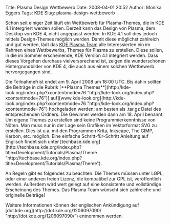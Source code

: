 Title: Plasma Design Wettbewerb
Date: 2008-04-01 20:52
Author: Monika Eggers
Tags: KDE
Slug: plasma-design-wettbewerb

Schon seit einiger Zeit läuft ein Wettbewerb für Plasma-Themes, die in
KDE 4.1 intergriert werden sollen. Derzeit kann das Design von Plasma,
dem Desktop von KDE 4, nicht angepasst werden. In KDE 4.1 soll dies
jedoch mittels Design-Themes möglich werden. Damit diese möglichst
zahlreich und gut werden, lädt das [KDE Plasma
Team](http://plasma.kde.org/ "http://plasma.kde.org/")
alle Interessierten ein im Rahmen eines Wettbewerbs, Themes für Plasma
zu erstellen. Diese sollen, in die im Sommer erscheinende, KDE Version
4.1 integriert werden. Dass dieses Vorgehen durchaus vielversprechend
ist, zeigen die wunderschönen Hintergrundbilder von KDE 4, die auch aus
einem solchen Wettbewerb hervorgegangen sind.

</p>
Die Teilnahmefrist endet am 9. April 2008 um 18:00 UTC. Bis dahin
sollten die Beiträge in die Rubrik [**Plasma
Themes**](http://kde-look.org/index.php?xcontentmode=76 "http://kde-look.org/index.php?xcontentmode=76")[ auf][www.kde-look.org](http://kde-look.org/index.php?xcontentmode=76 "http://kde-look.org/index.php?xcontentmode=76") hochgeladen werden; am besten als .tar.gz Datei des
entsprechenden Ordners. Die Gewinner werden dann am 18. April benannt.
Um eigene Themes zu erstellen sind keine Programmierkenntnisse von
Nöten. Man muss nur in der Lage sein Grafiken im Vektorformat SVG zu
erstellen. Dies ist u.a. mit den Programmen Krita, Inkscape, The GIMP,
Karbon, etc. möglich. Eine einfache Schritt-für-Schritt Anleitung auf
Englisch findet sich unter
[techbase.kde.org](http://techbase.kde.org/index.php?title=Development/Tutorials/Plasma/Theme "http://techbase.kde.org/index.php?title=Development/Tutorials/Plasma/Theme").

</p>
An Regeln gibt es folgendes zu beachten: Die Themes müssen unter LGPL,
oder einer anderen freien Lizenz, die kompatibel zur GPL ist,
veröffentlich werden. Außerdem wird wert gelegt auf eine konsistente und
vollständige Erscheinung des Themes. Das Plasma Team wünscht sich
zahlreiche und originelle Beiträge!

</p>
Weitere Informationen können der englischen Ankündigung auf
[dot.kde.org](http://dot.kde.org/1206097090/ "http://dot.kde.org/1206097090/") entnommen werden.

</p>
<!--break--><!--break--><!-- Saved in parser cache with key kubuntu_wiki:pcache:idhash:2580-0!1!0!!en!2 and timestamp 20080401202928 --><!-- Saved in parser cache with key kubuntu_wiki:pcache:idhash:2580-0!1!0!!en!2 and timestamp 20080401202928 -->
